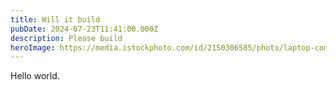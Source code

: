 ```yaml
---
title: Will it build
pubDate: 2024-07-23T11:41:00.000Z
description: Please build
heroImage: https://media.istockphoto.com/id/2150306585/photo/laptop-computer-standing-on-a-wooden-desk-with-a-green-screen-chromakey-mock-up-display.webp?s=1024x1024&w=is&k=20&c=W2KcLzINLuRzjBexVPWPzLkJFWhg1crRtgAc3_H3iKg=
---
```

Hello world.
